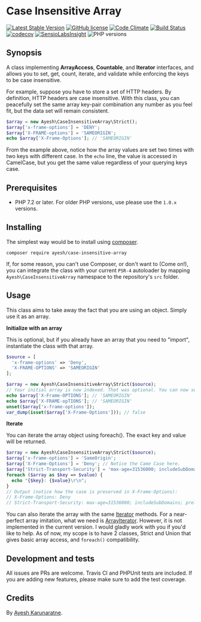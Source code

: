 # Case Insensitive Array

[![Latest Stable Version](https://poser.pugx.org/ayesh/case-insensitive-array/v/stable)](https://packagist.org/packages/ayesh/case-insensitive-array) [![GitHub license](https://img.shields.io/badge/license-MIT-blue.svg)](https://raw.githubusercontent.com/Ayesh/case-insensitive-array/master/LICENSE)  [![Code Climate](https://codeclimate.com/github/Ayesh/case-insensitive-array/badges/gpa.svg)](https://codeclimate.com/github/Ayesh/case-insensitive-array)  [![Build Status](https://travis-ci.org/Ayesh/case-insensitive-array.svg?branch=master)](https://travis-ci.org/Ayesh/case-insensitive-array)  [![codecov](https://codecov.io/gh/Ayesh/case-insensitive-array/branch/master/graph/badge.svg)](https://codecov.io/gh/Ayesh/case-insensitive-array) [![SensioLabsInsight](https://insight.sensiolabs.com/projects/c7be94b5-961d-438e-9eeb-dc34c978701f/mini.png)](https://insight.sensiolabs.com/projects/c7be94b5-961d-438e-9eeb-dc34c978701f)  ![PHP versions](https://img.shields.io/badge/%20%5E7.2-8892BF.svg "PHP versions")

## Synopsis
A class implementing **ArrayAccess**, **Countable**, and **Iterator** interfaces, and allows you to set, get, count, iterate, and validate while enforcing the keys to be case insensitive. 

For example, suppose you have to store a set of HTTP headers. By definition, HTTP headers are case insensitive. With this class, you can peacefully set the same array key-pair combination any number as you feel fit, but the data set will remain consistent. 

```php
$array = new Ayesh\CaseInsensitiveArray\Strict();
$array['x-frame-options'] = 'DENY';
$array['X-FRAME-options'] = 'SAMEORIGIN';
echo $array['X-Frame-Options']; // 'SAMEORIGIN'
```

From the example above, notice how the array values are set two times with two keys with different case. In the `echo` line, the value is accessed in CamelCase, but you get the same value regardless of your querying keys case. 

## Prerequisites

 - PHP 7.2 or later. For older PHP versions, use please use the `1.0.x` versions.

## Installing
The simplest way would be to install using [composer](https://getcomposer.org). 

    composer require ayesh/case-insensitive-array
If, for some reason, you can't use Composer, or don't want to (Come on!), you can integrate the class with your current `PSR-4` autoloader by mapping `Ayesh\CaseInsensitiveArray` namespace to the repository's `src` folder. 

## Usage
This class aims to take away the fact that you are using an object. Simply use it as an array. 

**Initialize with an array**

This is optional, but if you already have an array that you need to "import", instantiate the class with that array. 

```php
$source = [
  'x-frame-options' => 'Deny',
  'X-FRAME-OPTIONS' => 'SAMEORIGIN'
];

$array = new Ayesh\CaseInsensitiveArray\Strict($source);
// Your initial array is now indexed. That was optional. You can now set/get values freely, as you would do with a regular array.
echo $array['X-Frame-OPTIONS']; // 'SAMEORIGIN'
echo $array['X-FRAME-opTIONS']; // 'SAMEORIGIN'
unset($array['x-frame-options']);
var_dump(isset($array['X-Frame-Options'])); // false
```

**Iterate**

You can iterate the array object using foreach(). The exact key and value will be returned. 

```php
$array = new Ayesh\CaseInsensitiveArray\Strict($source);
$array['x-frame-options'] = 'SameOrigin';
$array['X-Frame-Options'] = 'Deny'; // Notice the Came Case here.
$array['Strict-Transport-Security'] = 'max-age=31536000; includeSubDomains; preload';
foreach ($array as $key => $value) {
  echo "{$key}: {$value}\r\n";
}
// Output (notice how the case is preserved in X-Frame-Options):
// X-Frame-Options: Deny
// Strict-Transport-Security: max-age=31536000; includeSubDomains; preload
```

You can also iterate the array with the same [Iterator](http://php.net/manual/en/class.iterator.php) methods. For a near-perfect array imitation, what we need is [ArrayIterator](http://php.net/manual/en/class.arrayiterator.php). However, it is not implemented in the current version. I would gladly work with you if you'd like to help. As of now, my scope is to have 2 classes, Strict and Union that gives basic array access, and `foreach()` compatibility. 

## Development and tests
All issues are PRs are welcome. Travis CI and PHPUnit tests are included. If you are adding new features, please make sure to add the test coverage.

## Credits
By [Ayesh Karunaratne](https://ayesh.me).


